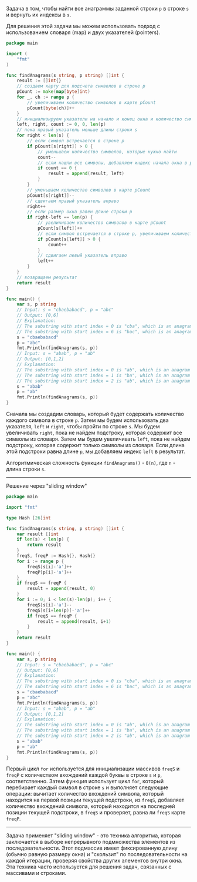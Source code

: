 Задача в том, чтобы найти все анаграммы заданной строки `p` в строке `s` и вернуть их индексы в `s`.

Для решения этой задачи мы можем использовать подход с использованием словаря (map) и двух указателей (pointers).

```go
package main

import (
	"fmt"
)

func findAnagrams(s string, p string) []int {
	result := []int{}
	// создаем карту для подсчета символов в строке p
	pCount := make(map[byte]int)
	for _, ch := range p {
		// увеличиваем количество символов в карте pCount
		pCount[byte(ch)]++
	}
	// инициализируем указатели на начало и конец окна и количество символов, которые нужно найти
	left, right, count := 0, 0, len(p)
	// пока правый указатель меньше длины строки s
	for right < len(s) {
		// если символ встречается в строке p
		if pCount[s[right]] > 0 {
			// уменьшаем количество символов, которые нужно найти
			count--
			// если нашли все символы, добавляем индекс начала окна в результат
			if count == 0 {
				result = append(result, left)
			}
		}
		// уменьшаем количество символов в карте pCount
		pCount[s[right]]--
		// сдвигаем правый указатель вправо
		right++
		// если размер окна равен длине строки p
		if right-left == len(p) {
			// увеличиваем количество символов в карте pCount
			pCount[s[left]]++
			// если символ встречается в строке p, увеличиваем количество символов, которые нужно найти
			if pCount[s[left]] > 0 {
				count++
			}
			// сдвигаем левый указатель вправо
			left++
		}
	}
	// возвращаем результат
	return result
}

func main() {
	var s, p string
	// Input: s = "cbaebabacd", p = "abc"
	// Output: [0,6]
	// Explanation:
	// The substring with start index = 0 is "cba", which is an anagram of "abc".
	// The substring with start index = 6 is "bac", which is an anagram of "abc".
	s = "cbaebabacd"
	p = "abc"
	fmt.Println(findAnagrams(s, p))
	// Input: s = "abab", p = "ab"
	// Output: [0,1,2]
	// Explanation:
	// The substring with start index = 0 is "ab", which is an anagram of "ab".
	// The substring with start index = 1 is "ba", which is an anagram of "ab".
	// The substring with start index = 2 is "ab", which is an anagram of "ab".
	s = "abab"
	p = "ab"
	fmt.Println(findAnagrams(s, p))
}
```

Сначала мы создадим словарь, который будет содержать количество каждого символа в строке `p`. Затем мы будем использовать два указателя, `left` и `right`, чтобы пройти по строке `s`. Мы будем увеличивать `right`, пока не найдем подстроку, которая содержит все символы из словаря. Затем мы будем увеличивать `left`, пока не найдем подстроку, которая содержит только символы из словаря. Если длина этой подстроки равна длине `p`, мы добавляем индекс `left` в результат.

Алгоритмическая сложность функции `findAnagrams()` - `O(n)`, где `n` - длина строки `s`.

---

Решение через "sliding window"

```go
package main

import "fmt"

type Hash [26]int

func findAnagrams(s string, p string) []int {
	var result []int
	if len(s) < len(p) {
		return result
	}
	freqS, freqP := Hash{}, Hash{}
	for i := range p {
		freqS[s[i]-'a']++
		freqP[p[i]-'a']++
	}
	if freqS == freqP {
		result = append(result, 0)
	}
	for i := 0; i < len(s)-len(p); i++ {
		freqS[s[i]-'a']--
		freqS[s[i+len(p)]-'a']++
		if freqS == freqP {
			result = append(result, i+1)
		}
	}
	return result
}

func main() {
	var s, p string
	// Input: s = "cbaebabacd", p = "abc"
	// Output: [0,6]
	// Explanation:
	// The substring with start index = 0 is "cba", which is an anagram of "abc".
	// The substring with start index = 6 is "bac", which is an anagram of "abc".
	s = "cbaebabacd"
	p = "abc"
	fmt.Println(findAnagrams(s, p))
	// Input: s = "abab", p = "ab"
	// Output: [0,1,2]
	// Explanation:
	// The substring with start index = 0 is "ab", which is an anagram of "ab".
	// The substring with start index = 1 is "ba", which is an anagram of "ab".
	// The substring with start index = 2 is "ab", which is an anagram of "ab".
	s = "abab"
	p = "ab"
	fmt.Println(findAnagrams(s, p))
}
```

Первый цикл `for` используется для инициализации массивов `freqS` и `freqP` с количеством вхождений каждой буквы в строке `s` и `p`, соответственно. Затем функция использует цикл `for`, который перебирает каждый символ в строке `s` и выполняет следующие операции: вычитает количество вхождений символа, который находится на первой позиции текущей подстроки, из `freqS`, добавляет количество вхождений символа, который находится на последней позиции текущей подстроки, в `freqS` и проверяет, равна ли `freqS` карте `freqP`.

---

Задача применяет "sliding window" - это техника алгоритма, которая заключается в выборе непрерывного подмножества элементов из последовательности. Этот подмассив имеет фиксированную длину (обычно равную размеру окна) и "скользит" по последовательности на каждой итерации, проверяя свойства других элементов внутри окна. Эта техника часто используется для решения задач, связанных с массивами и строками.
